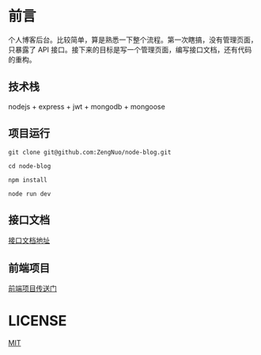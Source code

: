 # 前言

个人博客后台。比较简单，算是熟悉一下整个流程。第一次瞎搞，没有管理页面，只暴露了 API 接口。接下来的目标是写一个管理页面，编写接口文档，还有代码的重构。

## 技术栈

nodejs + express + jwt + mongodb + mongoose

## 项目运行

```shel
git clone git@github.com:ZengNuo/node-blog.git

cd node-blog

npm install

node run dev
```

## 接口文档

[接口文档地址](https://github.com/ZengNuo/node-blog/blob/master/API.md)

## 前端项目

[前端项目传送门](https://github.com/ZengNuo/vue-blog)


# LICENSE

[MIT](https://raw.githubusercontent.com/ZengNuo/node-blog/master/LICENSE)